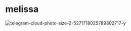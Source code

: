 # melissa

![telegram-cloud-photo-size-2-5271718025789302717-y](https://github.com/user-attachments/assets/623d779b-8a95-4d60-987a-ea6208983661)
